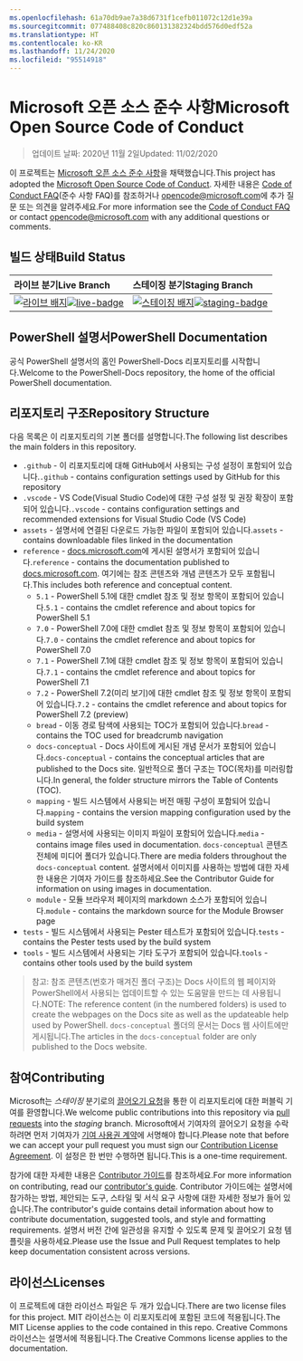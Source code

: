 ```yaml
---
ms.openlocfilehash: 61a70db9ae7a38d6731f1cefb011072c12d1e39a
ms.sourcegitcommit: 077488408c820c860131382324bdd576d0edf52a
ms.translationtype: HT
ms.contentlocale: ko-KR
ms.lasthandoff: 11/24/2020
ms.locfileid: "95514918"
---
```

# <a name="microsoft-open-source-code-of-conduct"></a><span data-ttu-id="fe62e-101">Microsoft 오픈 소스 준수 사항</span><span class="sxs-lookup"><span data-stu-id="fe62e-101">Microsoft Open Source Code of Conduct</span></span>

> <span data-ttu-id="fe62e-102">업데이트 날짜: 2020년 11월 2일</span><span class="sxs-lookup"><span data-stu-id="fe62e-102">Updated: 11/02/2020</span></span>

<span data-ttu-id="fe62e-103">이 프로젝트는 [Microsoft 오픈 소스 준수 사항](https://opensource.microsoft.com/codeofconduct/)을 채택했습니다.</span><span class="sxs-lookup"><span data-stu-id="fe62e-103">This project has adopted the [Microsoft Open Source Code of Conduct](https://opensource.microsoft.com/codeofconduct/).</span></span> <span data-ttu-id="fe62e-104">자세한 내용은 [Code of Conduct FAQ](https://opensource.microsoft.com/codeofconduct/faq/)(준수 사항 FAQ)를 참조하거나 [opencode@microsoft.com](mailto:opencode@microsoft.com)에 추가 질문 또는 의견을 알려주세요.</span><span class="sxs-lookup"><span data-stu-id="fe62e-104">For more information see the [Code of Conduct FAQ](https://opensource.microsoft.com/codeofconduct/faq/) or contact [opencode@microsoft.com](mailto:opencode@microsoft.com) with any additional questions or comments.</span></span>

[라이브 배지]: https://powershell.visualstudio.com/PowerShell-Docs/_apis/build/status/PowerShell-Docs-CI?branchName=live
[live-badge]: https://powershell.visualstudio.com/PowerShell-Docs/_apis/build/status/PowerShell-Docs-CI?branchName=live
[스테이징 배지]: https://powershell.visualstudio.com/PowerShell-Docs/_apis/build/status/PowerShell-Docs-CI?branchName=staging
[staging-badge]: https://powershell.visualstudio.com/PowerShell-Docs/_apis/build/status/PowerShell-Docs-CI?branchName=staging

## <a name="build-status"></a><span data-ttu-id="fe62e-107">빌드 상태</span><span class="sxs-lookup"><span data-stu-id="fe62e-107">Build Status</span></span>

|          <span data-ttu-id="fe62e-108">라이브 분기</span><span class="sxs-lookup"><span data-stu-id="fe62e-108">Live Branch</span></span>          |           <span data-ttu-id="fe62e-109">스테이징 분기</span><span class="sxs-lookup"><span data-stu-id="fe62e-109">Staging Branch</span></span>            |
| :---------------------------- | :---------------------------------- |
| <span data-ttu-id="fe62e-110">[![라이브 배지][]][라이브 배지]</span><span class="sxs-lookup"><span data-stu-id="fe62e-110">[![live-badge][]][live-badge]</span></span> | <span data-ttu-id="fe62e-111">[![스테이징 배지][]][스테이징 배지]</span><span class="sxs-lookup"><span data-stu-id="fe62e-111">[![staging-badge][]][staging-badge]</span></span> |

## <a name="powershell-documentation"></a><span data-ttu-id="fe62e-112">PowerShell 설명서</span><span class="sxs-lookup"><span data-stu-id="fe62e-112">PowerShell Documentation</span></span>

<span data-ttu-id="fe62e-113">공식 PowerShell 설명서의 홈인 PowerShell-Docs 리포지토리를 시작합니다.</span><span class="sxs-lookup"><span data-stu-id="fe62e-113">Welcome to the PowerShell-Docs repository, the home of the official PowerShell documentation.</span></span>

## <a name="repository-structure"></a><span data-ttu-id="fe62e-114">리포지토리 구조</span><span class="sxs-lookup"><span data-stu-id="fe62e-114">Repository Structure</span></span>

<span data-ttu-id="fe62e-115">다음 목록은 이 리포지토리의 기본 폴더를 설명합니다.</span><span class="sxs-lookup"><span data-stu-id="fe62e-115">The following list describes the main folders in this repository.</span></span>

- <span data-ttu-id="fe62e-116">`.github` - 이 리포지토리에 대해 GitHub에서 사용되는 구성 설정이 포함되어 있습니다.</span><span class="sxs-lookup"><span data-stu-id="fe62e-116">`.github` - contains configuration settings used by GitHub for this repository</span></span>
- <span data-ttu-id="fe62e-117">`.vscode` - VS Code(Visual Studio Code)에 대한 구성 설정 및 권장 확장이 포함되어 있습니다.</span><span class="sxs-lookup"><span data-stu-id="fe62e-117">`.vscode` - contains configuration settings and recommended extensions for Visual Studio Code (VS Code)</span></span>
- <span data-ttu-id="fe62e-118">`assets` - 설명서에 연결된 다운로드 가능한 파일이 포함되어 있습니다.</span><span class="sxs-lookup"><span data-stu-id="fe62e-118">`assets` - contains downloadable files linked in the documentation</span></span>
- <span data-ttu-id="fe62e-119">`reference` - [docs.microsoft.com]([https://docs.microsoft.com/powershell/scripting/)에 게시된 설명서가 포함되어 있습니다.</span><span class="sxs-lookup"><span data-stu-id="fe62e-119">`reference` - contains the documentation published to [docs.microsoft.com]([https://docs.microsoft.com/powershell/scripting/).</span></span> <span data-ttu-id="fe62e-120">여기에는 참조 콘텐츠와 개념 콘텐츠가 모두 포함됩니다.</span><span class="sxs-lookup"><span data-stu-id="fe62e-120">This includes both reference and conceptual content.</span></span>
  - <span data-ttu-id="fe62e-121">`5.1` - PowerShell 5.1에 대한 cmdlet 참조 및 정보 항목이 포함되어 있습니다.</span><span class="sxs-lookup"><span data-stu-id="fe62e-121">`5.1` - contains the cmdlet reference and about topics for PowerShell 5.1</span></span>
  - <span data-ttu-id="fe62e-122">`7.0` - PowerShell 7.0에 대한 cmdlet 참조 및 정보 항목이 포함되어 있습니다.</span><span class="sxs-lookup"><span data-stu-id="fe62e-122">`7.0` - contains the cmdlet reference and about topics for PowerShell 7.0</span></span>
  - <span data-ttu-id="fe62e-123">`7.1` - PowerShell 7.1에 대한 cmdlet 참조 및 정보 항목이 포함되어 있습니다.</span><span class="sxs-lookup"><span data-stu-id="fe62e-123">`7.1` - contains the cmdlet reference and about topics for PowerShell 7.1</span></span>
  - <span data-ttu-id="fe62e-124">`7.2` - PowerShell 7.2(미리 보기)에 대한 cmdlet 참조 및 정보 항목이 포함되어 있습니다.</span><span class="sxs-lookup"><span data-stu-id="fe62e-124">`7.2` - contains the cmdlet reference and about topics for PowerShell 7.2 (preview)</span></span>
  - <span data-ttu-id="fe62e-125">`bread` - 이동 경로 탐색에 사용되는 TOC가 포함되어 있습니다.</span><span class="sxs-lookup"><span data-stu-id="fe62e-125">`bread` - contains the TOC used for breadcrumb navigation</span></span>
  - <span data-ttu-id="fe62e-126">`docs-conceptual` - Docs 사이트에 게시된 개념 문서가 포함되어 있습니다.</span><span class="sxs-lookup"><span data-stu-id="fe62e-126">`docs-conceptual` - contains the conceptual articles that are published to the Docs site.</span></span> <span data-ttu-id="fe62e-127">일반적으로 폴더 구조는 TOC(목차)를 미러링합니다.</span><span class="sxs-lookup"><span data-stu-id="fe62e-127">In general, the folder structure mirrors the Table of Contents (TOC).</span></span>
  - <span data-ttu-id="fe62e-128">`mapping` - 빌드 시스템에서 사용되는 버전 매핑 구성이 포함되어 있습니다.</span><span class="sxs-lookup"><span data-stu-id="fe62e-128">`mapping` - contains the version mapping configuration used by the build system</span></span>
  - <span data-ttu-id="fe62e-129">`media` - 설명서에 사용되는 이미지 파일이 포함되어 있습니다.</span><span class="sxs-lookup"><span data-stu-id="fe62e-129">`media` - contains image files used in documentation.</span></span> <span data-ttu-id="fe62e-130">`docs-conceptual` 콘텐츠 전체에 미디어 폴더가 있습니다.</span><span class="sxs-lookup"><span data-stu-id="fe62e-130">There are media folders throughout the `docs-conceptual` content.</span></span> <span data-ttu-id="fe62e-131">설명서에서 이미지를 사용하는 방법에 대한 자세한 내용은 기여자 가이드를 참조하세요.</span><span class="sxs-lookup"><span data-stu-id="fe62e-131">See the Contributor Guide for information on using images in documentation.</span></span>
  - <span data-ttu-id="fe62e-132">`module` - 모듈 브라우저 페이지의 markdown 소스가 포함되어 있습니다.</span><span class="sxs-lookup"><span data-stu-id="fe62e-132">`module` - contains the markdown source for the Module Browser page</span></span>
- <span data-ttu-id="fe62e-133">`tests` - 빌드 시스템에서 사용되는 Pester 테스트가 포함되어 있습니다.</span><span class="sxs-lookup"><span data-stu-id="fe62e-133">`tests` - contains the Pester tests used by the build system</span></span>
- <span data-ttu-id="fe62e-134">`tools` - 빌드 시스템에서 사용되는 기타 도구가 포함되어 있습니다.</span><span class="sxs-lookup"><span data-stu-id="fe62e-134">`tools` - contains other tools used by the build system</span></span>

> <span data-ttu-id="fe62e-135">참고: 참조 콘텐츠(번호가 매겨진 폴더 구조)는 Docs 사이트의 웹 페이지와 PowerShell에서 사용되는 업데이트할 수 있는 도움말을 만드는 데 사용됩니다.</span><span class="sxs-lookup"><span data-stu-id="fe62e-135">NOTE: The reference content (in the numbered folders) is used to create the webpages on the Docs site as well as the updateable help used by PowerShell.</span></span>
> <span data-ttu-id="fe62e-136">`docs-conceptual` 폴더의 문서는 Docs 웹 사이트에만 게시됩니다.</span><span class="sxs-lookup"><span data-stu-id="fe62e-136">The articles in the `docs-conceptual` folder are only published to the Docs website.</span></span>

## <a name="contributing"></a><span data-ttu-id="fe62e-137">참여</span><span class="sxs-lookup"><span data-stu-id="fe62e-137">Contributing</span></span>

<span data-ttu-id="fe62e-138">Microsoft는 _스테이징_ 분기로의 [끌어오기 요청](https://help.github.com/articles/using-pull-requests/)을 통한 이 리포지토리에 대한 퍼블릭 기여를 환영합니다.</span><span class="sxs-lookup"><span data-stu-id="fe62e-138">We welcome public contributions into this repository via [pull requests](https://help.github.com/articles/using-pull-requests/) into the _staging_ branch.</span></span>
<span data-ttu-id="fe62e-139">Microsoft에서 기여자의 끌어오기 요청을 수락하려면 먼저 기여자가 [기여 사용권 계약](https://cla.microsoft.com/)에 서명해야 합니다.</span><span class="sxs-lookup"><span data-stu-id="fe62e-139">Please note that before we can accept your pull request you must sign our [Contribution License Agreement](https://cla.microsoft.com/).</span></span> <span data-ttu-id="fe62e-140">이 설정은 한 번만 수행하면 됩니다.</span><span class="sxs-lookup"><span data-stu-id="fe62e-140">This is a one-time requirement.</span></span>

<span data-ttu-id="fe62e-141">참가에 대한 자세한 내용은 [Contributor 가이드](https://aka.ms/PSDocsContributor)를 참조하세요.</span><span class="sxs-lookup"><span data-stu-id="fe62e-141">For more information on contributing, read our [contributor's guide](https://aka.ms/PSDocsContributor).</span></span> <span data-ttu-id="fe62e-142">Contributor 가이드에는 설명서에 참가하는 방법, 제안되는 도구, 스타일 및 서식 요구 사항에 대한 자세한 정보가 들어 있습니다.</span><span class="sxs-lookup"><span data-stu-id="fe62e-142">The contributor's guide contains detail information about how to contribute documentation, suggested tools, and style and formatting requirements.</span></span> <span data-ttu-id="fe62e-143">설명서 버전 간에 일관성을 유지할 수 있도록 문제 및 끌어오기 요청 템플릿을 사용하세요.</span><span class="sxs-lookup"><span data-stu-id="fe62e-143">Please use the Issue and Pull Request templates to help keep documentation consistent across versions.</span></span>

## <a name="licenses"></a><span data-ttu-id="fe62e-144">라이선스</span><span class="sxs-lookup"><span data-stu-id="fe62e-144">Licenses</span></span>

<span data-ttu-id="fe62e-145">이 프로젝트에 대한 라이선스 파일은 두 개가 있습니다.</span><span class="sxs-lookup"><span data-stu-id="fe62e-145">There are two license files for this project.</span></span> <span data-ttu-id="fe62e-146">MIT 라이선스는 이 리포지토리에 포함된 코드에 적용됩니다.</span><span class="sxs-lookup"><span data-stu-id="fe62e-146">The MIT License applies to the code contained in this repo.</span></span> <span data-ttu-id="fe62e-147">Creative Commons 라이선스는 설명서에 적용됩니다.</span><span class="sxs-lookup"><span data-stu-id="fe62e-147">The Creative Commons license applies to the documentation.</span></span>
